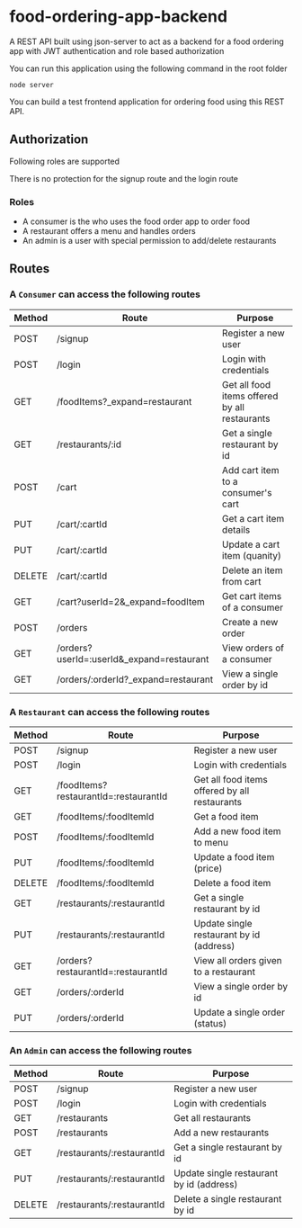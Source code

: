 # food-ordering-app-backend
A REST API built using json-server to act as a backend for a food ordering app with JWT authentication and role based authorization

You can run this application using the following command in the root folder
```
node server
```

You can build a test frontend application for ordering food using this REST API. 


## Authorization
Following roles are supported 

There is no protection for the signup route and the login route

### Roles
* A consumer is the who uses the food order app to order food
* A restaurant offers a menu and handles orders
* An admin is a user with special permission to add/delete restaurants 


## Routes

### A `Consumer` can access the following routes

| Method | Route          | Purpose          | 
| ------------- |-------------|-------------|
| POST | /signup | Register a new user |
| POST | /login  | Login with credentials | 
| GET | /foodItems?_expand=restaurant | Get all food items offered by all restaurants | 
| GET | /restaurants/:id | Get a single restaurant by id |
| POST | /cart | Add cart item to a consumer's cart | 
| PUT | /cart/:cartId | Get a cart item details |
| PUT | /cart/:cartId | Update a cart item (quanity) |
| DELETE | /cart/:cartId | Delete an item from cart | 
| GET | /cart?userId=2&_expand=foodItem | Get cart items of a consumer | 
| POST | /orders | Create a new order | 
| GET | /orders?userId=:userId&_expand=restaurant | View orders of a consumer |
| GET | /orders/:orderId?_expand=restaurant | View a single order by id | 

### A `Restaurant` can access the following routes

| Method | Route          | Purpose          | 
| ------------- |-------------|-------------|
| POST | /signup | Register a new user |
| POST | /login  | Login with credentials | 
| GET | /foodItems?restaurantId=:restaurantId | Get all food items offered by all restaurants | 
| GET | /foodItems/:foodItemId | Get a food item | 
| POST | /foodItems/:foodItemId | Add a new food item to menu | 
| PUT | /foodItems/:foodItemId | Update a food item (price) |
| DELETE | /foodItems/:foodItemId| Delete a food item | 
| GET | /restaurants/:restaurantId | Get a single restaurant by id |
| PUT | /restaurants/:restaurantId | Update single restaurant by id (address) |
| GET | /orders?restaurantId=:restaurantId | View all orders given to a restaurant |
| GET | /orders/:orderId | View a single order by id | 
| PUT | /orders/:orderId | Update a single order (status) | 

### An `Admin` can access the following routes

| Method | Route          | Purpose          | 
| ------------- |-------------|-------------|
| POST | /signup | Register a new user |
| POST | /login  | Login with credentials | 
| GET | /restaurants | Get all restaurants | 
| POST | /restaurants | Add a new restaurants | 
| GET | /restaurants/:restaurantId | Get a single restaurant by id |
| PUT | /restaurants/:restaurantId | Update single restaurant by id (address) |
| DELETE | /restaurants/:restaurantId | Delete a single restaurant by id |
